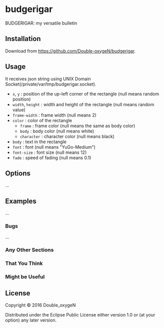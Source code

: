 # budgerigar

BUDGERIGAR: my versatile bulletin

## Installation

Download from https://github.com/Double-oxygeN/budgerigar.

## Usage

It receives json string using UNIX Domain Socket(/private/var/tmp/budgerigar.socket).
- `x`, `y` : position of the up-left corner of the rectangle (null means random position)
- `width`, `height` : width and height of the rectangle (null means random value)
- `frame-width` : frame width (null means 2)
- `color` : color of the rectangle
  - `frame` : frame color (null means the same as body color)
  - `body` : body color (null means white)
  - `character` : character color (null means black)
- `body` : text in the rectangle
- `font` : font (null means "YuGo-Medium")
- `font-size` : font size (null means 12)
- `fade` : speed of fading (null means 0.1)

## Options

...

## Examples

...

### Bugs

...

### Any Other Sections
### That You Think
### Might be Useful

## License

Copyright © 2016 Double_oxygeN

Distributed under the Eclipse Public License either version 1.0 or (at
your option) any later version.
